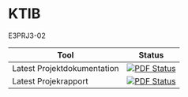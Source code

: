 # KTIB
E3PRJ3-02

Tool | Status
-----|-------
Latest Projektdokumentation | [![PDF Status](https://www.sharelatex.com/github/repos/KalleDK/KTIB/builds/latest/badge.svg)](https://www.sharelatex.com/github/repos/KalleDK/KTIB/builds/latest/output.pdf)
Latest Projekrapport | [![PDF Status](https://www.sharelatex.com/github/repos/KalleDK/KTIB_Rapport/builds/latest/badge.svg)](https://www.sharelatex.com/github/repos/KalleDK/KTIB_Rapport/builds/latest/output.pdf)
